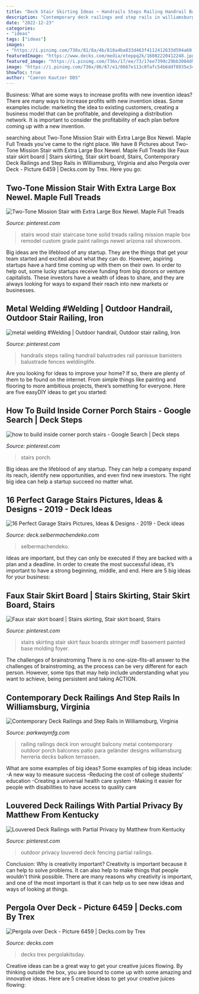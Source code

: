 ```yaml
---
title: "Deck Stair Skirting Ideas ~ Handrails Steps Railing Handrail Balustrades Rail Panissue Banisters Balustrade Fences Weldiinglife"
description: "Contemporary deck railings and step rails in williamsburg, virginia"
date: "2022-12-23"
categories:
- "ideas"
tags: ["ideas"]
images:
- "https://i.pinimg.com/736x/81/8a/4b/818a4ba833d463f4112412633d594a60.jpg"
featuredImage: "https://www.decks.com/media/eteppq2k/16082220412248.jpg?quality=80"
featured_image: "https://i.pinimg.com/736x/17/ee/73/17ee7399c29bb3084d955bfeb93dbf09--outdoor-railing-outdoor-fencing.jpg"
image: "https://i.pinimg.com/736x/86/67/e1/8667e113c0fafc54b6ddf8935e34608c.jpg"
ShowToc: true
author: "Camren Kautzer DDS"
---
```



Business: What are some ways to increase profits with new invention ideas?
There are many ways to increase profits with new invention ideas. Some examples include: marketing the idea to existing customers, creating a business model that can be profitable, and developing a distribution network. It is important to consider the profitability of each plan before coming up with a new invention.

	

		
searching about Two-Tone Mission Stair with Extra Large Box Newel. Maple Full Treads you've came to the right place. We have 8 Pictures about Two-Tone Mission Stair with Extra Large Box Newel. Maple Full Treads like Faux stair skirt board | Stairs skirting, Stair skirt board, Stairs, Contemporary Deck Railings and Step Rails in Williamsburg, Virginia and also Pergola over Deck - Picture 6459 | Decks.com by Trex. Here you go:
		
    
## Two-Tone Mission Stair With Extra Large Box Newel. Maple Full Treads

<img loading=lazy src="https://i.pinimg.com/736x/d2/30/5f/d2305f2fa2ee4b2d6003b9675f83c420--arizona-stairs.jpg" onerror="this.onerror=null;this.src='https://tse1.mm.bing.net/th?id=OIP.XOYUbPyPestxNPv1IWjO9wCoEs&amp;pid=15.1';" alt="Two-Tone Mission Stair with Extra Large Box Newel. Maple Full Treads">

_Source: pinterest.com_

>stairs wood stair staircase tone solid treads railing mission maple box remodel custom grade paint railings newel arizona rail showroom. 

	

Big ideas are the lifeblood of any startup. They are the things that get your team started and excited about what they can do. However, aspiring startups have a hard time coming up with them on their own. In order to help out, some lucky startups receive funding from big donors or venture capitalists. These investors have a wealth of ideas to share, and they are always looking for ways to expand their reach into new markets or businesses.

    
## Metal Welding #Welding | Outdoor Handrail, Outdoor Stair Railing, Iron

<img loading=lazy src="https://i.pinimg.com/736x/81/8a/4b/818a4ba833d463f4112412633d594a60.jpg" onerror="this.onerror=null;this.src='https://tse4.mm.bing.net/th?id=OIP.oJFQd0T0gZKoOv0877X36gHaJ3&amp;pid=15.1';" alt="metal welding #Welding | Outdoor handrail, Outdoor stair railing, Iron">

_Source: pinterest.com_

>handrails steps railing handrail balustrades rail panissue banisters balustrade fences weldiinglife. 

	

Are you looking for ideas to improve your home? If so, there are plenty of them to be found on the internet. From simple things like painting and flooring to more ambitious projects, there’s something for everyone. Here are five easyDIY ideas to get you started: 

    
## How To Build Inside Corner Porch Stairs - Google Search | Deck Steps

<img loading=lazy src="https://i.pinimg.com/736x/86/67/e1/8667e113c0fafc54b6ddf8935e34608c.jpg" onerror="this.onerror=null;this.src='https://tse4.mm.bing.net/th?id=OIP.BcEE6aAeVx7pT43tfQFxoQAAAA&amp;pid=15.1';" alt="how to build inside corner porch stairs - Google Search | Deck steps">

_Source: pinterest.com_

>stairs porch. 

	

Big ideas are the lifeblood of any startup. They can help a company expand its reach, identify new opportunities, and even find new investors. The right big idea can help a startup succeed no matter what.

    
## 16 Perfect Garage Stairs Pictures, Ideas &amp; Designs - 2019 - Deck Ideas

<img loading=lazy src="http://deck.selbermachendeko.com/wp-content/uploads/2019/08/1565800302_751_16-Perfect-Garage-Stairs-Pictures-Ideas-Designs-2019.jpg" onerror="this.onerror=null;this.src='https://tse2.mm.bing.net/th?id=OIP.m9xaSoWVCOtwhSbzf9VikwHaLH&amp;pid=15.1';" alt="16 Perfect Garage Stairs Pictures, Ideas &amp; Designs - 2019 - Deck ideas">

_Source: deck.selbermachendeko.com_

>selbermachendeko. 

	

Ideas are important, but they can only be executed if they are backed with a plan and a deadline. In order to create the most successful ideas, it’s important to have a strong beginning, middle, and end. Here are 5 big ideas for your business: 

    
## Faux Stair Skirt Board | Stairs Skirting, Stair Skirt Board, Stairs

<img loading=lazy src="https://i.pinimg.com/736x/ea/e0/20/eae020f8728642a99e216a37d4d73f47--my-house-stairs.jpg" onerror="this.onerror=null;this.src='https://tse4.mm.bing.net/th?id=OIP.Vj6y0zvj-iG00HUTIiG5mAHaJ3&amp;pid=15.1';" alt="Faux stair skirt board | Stairs skirting, Stair skirt board, Stairs">

_Source: pinterest.com_

>stairs skirting stair skirt faux boards stringer mdf basement painted base molding foyer. 

	

The challenges of brainstroming
There is no one-size-fits-all answer to the challenges of brainstroming, as the process can be very different for each person. However, some tips that may help include understanding what you want to achieve, being persistent and taking ACTION.

    
## Contemporary Deck Railings And Step Rails In Williamsburg, Virginia

<img loading=lazy src="http://www.parkwaymfg.com/images/Williamsburg.jpg" onerror="this.onerror=null;this.src='https://tse4.mm.bing.net/th?id=OIP.3Vg-BkKwMTQGlaQ7r6wTSQHaJ4&amp;pid=15.1';" alt="Contemporary Deck Railings and Step Rails in Williamsburg, Virginia">

_Source: parkwaymfg.com_

>railing railings deck iron wrought balcony metal contemporary outdoor porch balcones patio para geländer designs williamsburg herreria decks balkon terrassen. 

	

What are some examples of big ideas?
Some examples of big ideas include: 
-A new way to measure success 
-Reducing the cost of college students' education 
-Creating a universal health care system
-Making it easier for people with disabilities to have access to quality care

    
## Louvered Deck Railings With Partial Privacy By Matthew From Kentucky

<img loading=lazy src="https://i.pinimg.com/736x/17/ee/73/17ee7399c29bb3084d955bfeb93dbf09--outdoor-railing-outdoor-fencing.jpg" onerror="this.onerror=null;this.src='https://tse4.mm.bing.net/th?id=OIP.OxIZWd6Mcu1KItNnS5yUUgHaJ3&amp;pid=15.1';" alt="Louvered Deck Railings with Partial Privacy by Matthew from Kentucky">

_Source: pinterest.com_

>outdoor privacy louvered deck fencing partial railings. 

	

Conclusion: Why is creativity important?
Creativity is important because it can help to solve problems. It can also help to make things that people wouldn't think possible. There are many reasons why creativity is important, and one of the most important is that it can help us to see new ideas and ways of looking at things.

    
## Pergola Over Deck - Picture 6459 | Decks.com By Trex

<img loading=lazy src="https://www.decks.com/media/eteppq2k/16082220412248.jpg?quality=80" onerror="this.onerror=null;this.src='https://tse4.mm.bing.net/th?id=OIP.rBuedpHEj3OOQc1RtHqCYgHaE7&amp;pid=15.1';" alt="Pergola over Deck - Picture 6459 | Decks.com by Trex">

_Source: decks.com_

>decks trex pergolakitsday. 

	

Creative ideas can be a great way to get your creative juices flowing. By thinking outside the box, you are bound to come up with some amazing and innovative ideas. Here are 5 creative ideas to get your creative juices flowing: 


